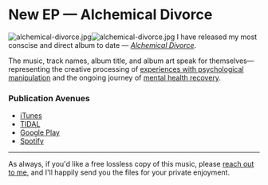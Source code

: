 # New EP — Alchemical Divorce

 ![alchemical-divorce.jpg](http://images.squarespace-cdn.com/content/v1/665498111876725f7613f1e6/1719666519697-4P3WV2L1E40ZXEXQS6MH/db3a3-b85a8-alchemical-divorce.jpg)![alchemical-divorce.jpg]()   I have released my most conscise and direct album to date — [*Alchemical Divorce*](https://www.kennethreitz.org/alchemical-divorce/).

 The music, track names, album title, and album art speak for themselves—representing the creative processing of [experiences with psychological manipulation](/essays/2015-01-the_unexpected_negative_a_narcissistic_partner) and the ongoing journey of [mental health recovery](/mental-health).

 ### Publication Avenues

 * [iTunes](https://itunes.apple.com/us/album/alchemical-divorce-ep/1309427027)
* [TIDAL](https://tidal.com/album/80989977)
* [Google Play](https://play.google.com/store/music/album/Infinite_State_Alchemical_Divorce?id=Bbtg7zvq6n4tui7edxowyjchgk4)
* [Spotify](https://open.spotify.com/album/29bpi4yVG3IztAizkgHk3R)



---

 As always, if you'd like a free lossless copy of this music, please [reach out to me](mailto:me@kennethreitz.org), and I'll happily send you the files for your private enjoyment.
